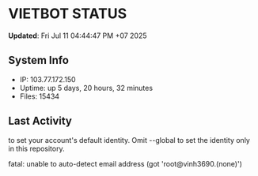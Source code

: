 # VIETBOT STATUS
**Updated**: Fri Jul 11 04:44:47 PM +07 2025

## System Info
- IP: 103.77.172.150
- Uptime: up 5 days, 20 hours, 32 minutes
- Files: 15434

## Last Activity

to set your account's default identity.
Omit --global to set the identity only in this repository.

fatal: unable to auto-detect email address (got 'root@vinh3690.(none)')

